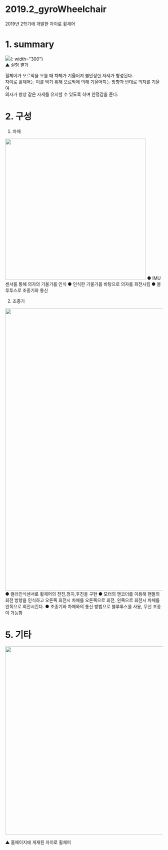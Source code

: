 2019.2_gyroWheelchair
========================
2019년 2학기에 개발한 자이로 휠체어
# 1. summary
![](readme_gif.gif){: width="300"}  
▲ 실험 결과

휠체어가 오르막을 오를 때 차체가 기울어져 불안정한 자세가 형성된다.  
자이로 휠체어는 이를 막기 위해 오르막에 의해 기울어지는 방향과 반대로 의자를 기울여  
의자가 항상 같은 자세를 유지할 수 있도록 하며 안정감을 준다.

# 2. 구성
1. 차체
<image src="image01.png" width=450px>
● IMU 센서를 통해 의자의 기울기를 인식  
● 인식한 기울기를 바탕으로 의자를 회전시킴  
● 블루투스로 조종기와 통신  
  
2. 조종기
<image src="image02.png" width=900px>
● 컬러인식센서로 휠체어의 전진,정지,후진을 구현  
● 모터의 엔코더를 이용해 핸들의 회전 방향을 인식하고 오른쪽 회전시 차체를 오른쪽으로 회전, 왼쪽으로 회전시 차체를 왼쪽으로 회전시킨다.  
● 조종기와 차체와의 통신 방법으로 블루투스를 사용, 무선 조종이 가능함  

# 5. 기타

<div><image src="readme_image.png" width=600px><p>▲ 홈페이지에 게재된 자이로 휠체어 </p></div>

